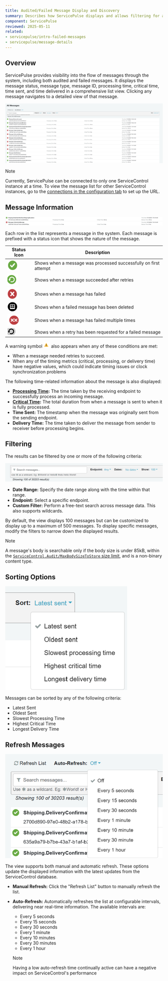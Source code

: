 ```yaml
---
title: Audited/Failed Message Display and Discovery
summary: Describes how ServicePulse displays and allows filtering for audited and failed messages
component: ServicePulse
reviewed: 2025-05-11
related:
- servicepulse/intro-failed-messages
- servicepulse/message-details
---
```


## Overview

ServicePulse provides visibility into the flow of messages through the system, including both audited and failed messages. It displays the message status, message type, message ID, processing time, critical time, time sent, and time delivered in a comprehensive list view. Clicking any message navigates to a detailed view of that message.

![All Messages](images/all-messages.png 'width=800')

> [!NOTE]
> Currently, ServicePulse can be connected to only one ServiceControl instance at a time. To view the message list for other ServiceControl instances, go to the [connections in the configuration tab](/servicepulse/host-config.md#configuring-connections-via-the-servicepulse-ui) to set up the URL.

## Message Information

![All Message Info](images/all-messages-info.png 'width=800')

Each row in the list represents a message in the system. Each message is prefixed with a status icon that shows the nature of the message.


| Status Icon | Description |
|------------|-------------|
| ![Success Message](images/success-message-icon.png 'width=30')| Shows when a message was processed successfully on first attempt|
| ![Resolved Successfully Message](images/resolved-successfully-message-icon.png 'width=30')|Shows when a message succeeded after retries|
| ![Failed Message](images/failed-message-icon.png 'width=30')| Shows when a message has failed|
| ![Archived Message](images/archived-message-icon.png 'width=30')|Shows when a failed message has been deleted|
| ![Repeated Failed Message](images/repeated-failed-message-icon.png 'width=30')| Shows when a message has failed multiple times|
| ![Retry Message](images/retry-issued-message-icon.png 'width=30')| Shows when a retry has been requested for a failed message|

A warning symbol <img src="images/warning-icon.png" width="20" alt="warning"> also appears when any of these conditions are met:

- When a message needed retries to succeed.
- When any of the timing metrics (critical, processing, or delivery time) have negative values, which could indicate timing issues or clock synchronization problems

The following time-related information about the message is also displayed:

- **[Processing Time](/monitoring/metrics/definitions.md#metrics-captured-processing-time):** The time taken by the receiving endpoint to successfully process an incoming message.
- **[Critical Time](/monitoring/metrics/definitions.md#metrics-captured-critical-time):** The total duration from when a message is sent to when it is fully processed.
- **Time Sent:** The timestamp when the message was originally sent from the sending endpoint.
- **Delivery Time:** The time taken to deliver the message from sender to receiver before processing begins.


## Filtering

The results can be filtered by one or more of the following criteria:

![All Message Info](images/all-messages-filter.png 'width=800')

- **Date Range:** Specify the date range along with the time within that range.
- **Endpoint:** Select a specific endpoint.
- **Custom Filter:** Perform a free-text search across message data. This also supports wildcards.

By default, the view displays 100 messages but can be customized to display up to a maximum of 500 messages. To display specific messages, modify the filters to narrow down the displayed results.

> [!NOTE]
> A message's body is searchable only if the body size is under 85kB, within the [`ServiceControl.Audit/MaxBodySizeToStore` size limit](/servicecontrol/audit-instances/configuration.md#performance-tuning-servicecontrol-auditmaxbodysizetostore), and is a non-binary content type.

## Sorting Options

![All Message Sort](images/all-messages-sort.png 'width=200')

Messages can be sorted by any of the following criteria:

- Latest Sent
- Oldest Sent
- Slowest Processing Time
- Highest Critical Time
- Longest Delivery Time

## Refresh Messages

![All Message Info](images/all-messages-refresh.png 'width=200')

The view supports both manual and automatic refresh. These options update the displayed information with the latest updates from the ServiceControl database.

- **Manual Refresh:** Click the "Refresh List" button to manually refresh the list.
- **Auto-Refresh:** Automatically refreshes the list at configurable intervals, delivering near real-time information. The available intervals are:
  - Every 5 seconds
  - Every 15 seconds
  - Every 30 seconds
  - Every 1 minute
  - Every 10 minutes
  - Every 30 minutes
  - Every 1 hour

  > [!NOTE]
  > Having a low auto-refresh time continually active can have a negative impact on ServiceControl's performance
